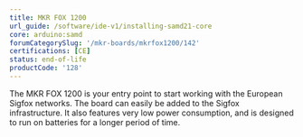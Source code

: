 ```yaml
---
title: MKR FOX 1200
url_guide: /software/ide-v1/installing-samd21-core
core: arduino:samd
forumCategorySlug: '/mkr-boards/mkrfox1200/142'
certifications: [CE]
status: end-of-life
productCode: '128'
---
```


The MKR FOX 1200 is your entry point to start working with the European Sigfox networks. The board can easily be added to the Sigfox infrastructure. It also features very low power consumption, and is designed to run on batteries for a longer period of time.